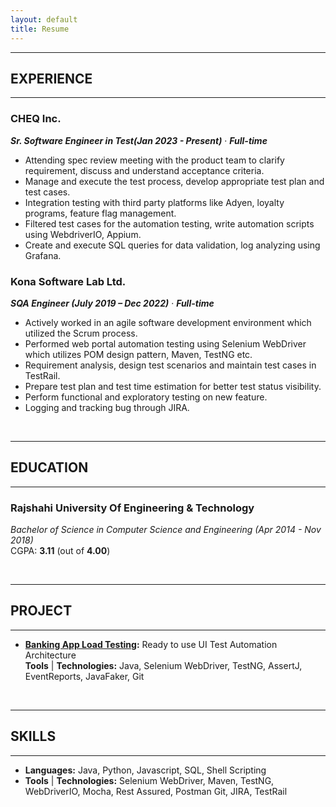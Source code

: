 ```yaml
---
layout: default
title: Resume
---
```


---
## EXPERIENCE
---

### CHEQ Inc.  
***Sr. Software Engineer in Test(Jan 2023 - Present)*** &middot;	***Full-time***   

* Attending spec review meeting with the product team to clarify requirement, discuss and understand acceptance criteria.
* Manage and execute the test process, develop appropriate test plan and test cases. 
* Integration testing with third party platforms like Adyen, loyalty programs, feature flag management.
* Filtered test cases for the automation testing, write automation scripts using WebdriverIO, Appium.
* Create and execute SQL queries for data validation, log analyzing using Grafana.

### Kona Software Lab Ltd.     
***SQA Engineer (July 2019 – Dec 2022)*** &middot;	***Full-time***  
* Actively worked in an agile software development environment which utilized the Scrum process.
* Performed web portal automation testing using Selenium WebDriver which utilizes POM design pattern, Maven, TestNG etc.
* Requirement analysis, design test scenarios and maintain test cases in TestRail.
* Prepare test plan and test time estimation for better test status visibility.
* Perform functional and exploratory testing on new feature.
* Logging and tracking bug through JIRA.

<br />

---
## EDUCATION
---
### Rajshahi University Of Engineering & Technology 
*Bachelor of Science in Computer Science and Engineering (Apr 2014 - Nov 2018)*  
CGPA: **3.11** (out of **4.00**)

<br />

---
## PROJECT
---
* **[Banking App Load Testing]():** Ready to use UI Test Automation Architecture  
  **Tools** &#124; **Technologies:** Java, Selenium WebDriver, TestNG, AssertJ, EventReports, JavaFaker, Git

<br />

<!--
## HONORS & ACHIEVEMENTS
---
* Lorem ipsum dolor sit amet, consectetur adipiscing elit. Praesent massa nisi, venenatis sit amet tortor efficitur, scelerisque condimentum magna. 
* Lorem ipsum dolor sit amet, consectetur adipiscing elit. Praesent massa nisi, venenatis sit amet tortor efficitur, scelerisque condimentum magna.
* Lorem ipsum dolor sit amet, consectetur adipiscing elit. Praesent massa nisi, venenatis sit amet tortor efficitur, scelerisque condimentum magna.
<br /> -->


---
## SKILLS  
---
* **Languages:** Java, Python, Javascript, SQL, Shell Scripting
* **Tools** &#124; **Technologies:** Selenium WebDriver, Maven, TestNG, WebDriverIO, Mocha, Rest Assured, Postman Git, JIRA, TestRail
